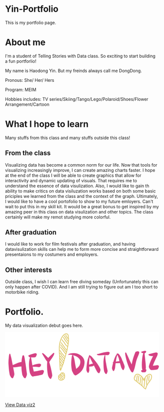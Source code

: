 # Yin-Portfolio

This is my portfolio page.


# About me

I'm a student of Telling Stories with Data class. So exciting to start building a fun portforlio! 

My name is Haodong Yin. But my freinds always call me DongDong.

Pronous: She/ Her/ Hers

Program: MEIM

Hobbies includes: TV series/Skiing/Tango/Lego/Polaroid/Shoes/Flower Arrangement/Cartoon



# What I hope to learn

Many stuffs from this class and many stuffs outside this class!

## From the class

Visualizing data has become a common norm for our life. Now that tools for visualizing increasingly improve, I can create amazing charts faster. I hope at the end of the class I will be able to create graphics that allow for interactivity and dynamic updating of visuals. That requires me to understand the essence of data visulization. Also, I would like to gain th ability to make critics on data visiluzation works based on both some basic priciples we learned from the class and the context of the graph. Ultimately, I would like to have a cool portofolio to show to my future emloyers.  Can't wait to put this in my skill kit. It would be a great bonus to get inspired by my  amazing peer in this class on data visulization and other topics. The class certainly will make my remot studying more colorful.


## After graduation

I would like to work for film festivals after graduation, and having datavisulization skills can help me to form more concise and straightforward presentaions to my costumers and employers.


## Other interests

Outside class, I wish I can learn free diving someday (Unfortunately this can only happen after COVID). And I am still trying to figure out am I too short to motorbike riding.


# Portfolio.

My data visualization debut goes here.

![Bottom Graphic](IMG_0400.PNG)

[View Data viz2](/dataviz2.md)

